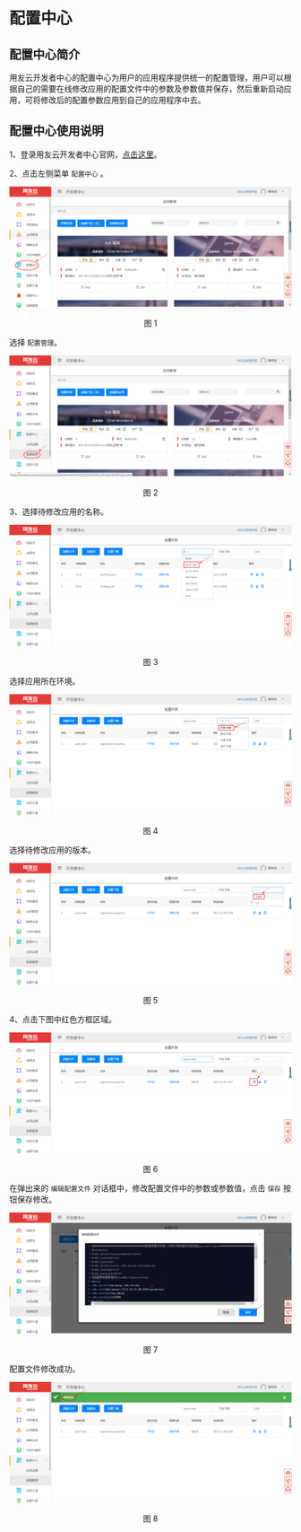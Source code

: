 # 配置中心

## 配置中心简介 

用友云开发者中心的配置中心为用户的应用程序提供统一的配置管理，用户可以根据自己的需要在线修改应用的配置文件中的参数及参数值并保存，然后重新启动应用，可将修改后的配置参数应用到自己的应用程序中去。

## 配置中心使用说明

1、登录用友云开发者中心官网，[点击这里](https://developer.yonyoucloud.com)。

2、点击左侧菜单 `配置中心` 。
<div align=center>
<img src="images/config/config_1.png"/>
</div>
<p align="center">图 1</p>

选择 `配置管理`。
<div align=center>
<img src="images/config/config_2.png"/>
</div>
<p align="center">图 2</p>

3、选择待修改应用的名称。
<div align=center>
<img src="images/config/config_3.png"/>
</div>
<p align="center">图 3</p>

选择应用所在环境。
<div align=center>
<img src="images/config/config_4.png"/>
</div>
<p align="center">图 4</p>

选择待修改应用的版本。
<div align=center>
<img src="images/config/config_5.png"/>
</div>
<p align="center">图 5</p>


4、点击下图中红色方框区域。
<div align=center>
<img src="images/config/config_6.png"/>
</div>
<p align="center">图 6</p>

在弹出来的 `编辑配置文件` 对话框中，修改配置文件中的参数或参数值，点击 `保存` 按钮保存修改。
<div align=center>
<img src="images/config/config_7.png"/>
</div>
<p align="center">图 7</p>

配置文件修改成功。
<div align=center>
<img src="images/config/config_8.png"/>
</div>
<p align="center">图 8</p>

